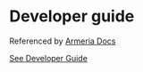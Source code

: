 # Developer guide

Referenced by [Armeria Docs](https://github.com/line/armeria/blob/master/CONTRIBUTING.md)

[See Developer Guide](https://jinyframework.com/guide/developer-guide.html)